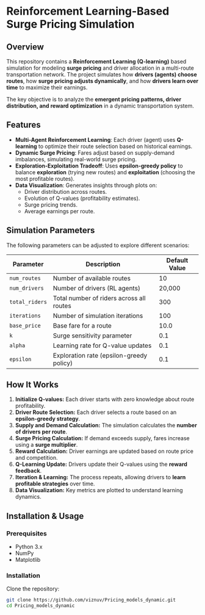 # Reinforcement Learning-Based Surge Pricing Simulation

## Overview
This repository contains a **Reinforcement Learning (Q-learning)** based simulation for modeling **surge pricing** and driver allocation in a multi-route transportation network. The project simulates how **drivers (agents) choose routes**, how **surge pricing adjusts dynamically**, and how **drivers learn over time** to maximize their earnings.

The key objective is to analyze the **emergent pricing patterns, driver distribution, and reward optimization** in a dynamic transportation system.

## Features
- **Multi-Agent Reinforcement Learning**: Each driver (agent) uses **Q-learning** to optimize their route selection based on historical earnings.
- **Dynamic Surge Pricing**: Fares adjust based on supply-demand imbalances, simulating real-world surge pricing.
- **Exploration-Exploitation Tradeoff**: Uses **epsilon-greedy policy** to balance **exploration** (trying new routes) and **exploitation** (choosing the most profitable routes).
- **Data Visualization**: Generates insights through plots on:
  - Driver distribution across routes.
  - Evolution of Q-values (profitability estimates).
  - Surge pricing trends.
  - Average earnings per route.

## Simulation Parameters
The following parameters can be adjusted to explore different scenarios:

| Parameter       | Description                                         | Default Value |
|----------------|-----------------------------------------------------|--------------|
| `num_routes`   | Number of available routes                         | 10           |
| `num_drivers`  | Number of drivers (RL agents)                      | 20,000       |
| `total_riders` | Total number of riders across all routes           | 300          |
| `iterations`   | Number of simulation iterations                    | 100          |
| `base_price`   | Base fare for a route                              | 10.0         |
| `k`           | Surge sensitivity parameter                         | 0.1          |
| `alpha`        | Learning rate for Q-value updates                  | 0.1          |
| `epsilon`      | Exploration rate (epsilon-greedy policy)           | 0.1          |

## How It Works
1. **Initialize Q-values:** Each driver starts with zero knowledge about route profitability.
2. **Driver Route Selection:** Each driver selects a route based on an **epsilon-greedy strategy**.
3. **Supply and Demand Calculation:** The simulation calculates the **number of drivers per route**.
4. **Surge Pricing Calculation:** If demand exceeds supply, fares increase using a **surge multiplier**.
5. **Reward Calculation:** Driver earnings are updated based on route price and competition.
6. **Q-Learning Update:** Drivers update their Q-values using the **reward feedback**.
7. **Iteration & Learning:** The process repeats, allowing drivers to **learn profitable strategies** over time.
8. **Data Visualization:** Key metrics are plotted to understand learning dynamics.

## Installation & Usage
### **Prerequisites**
- Python 3.x
- NumPy
- Matplotlib

### **Installation**
Clone the repository:
```sh
git clone https://github.com/viznuv/Pricing_models_dynamic.git
cd Pricing_models_dynamic
